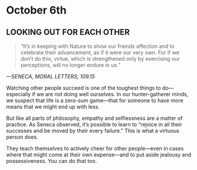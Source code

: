 # October 6th
## LOOKING OUT FOR EACH OTHER

> “It’s in keeping with Nature to show our friends affection and to celebrate their advancement, as if it were our very own. For if we don’t do this, virtue, which is strengthened only by exercising our perceptions, will no longer endure in us.”

*—SENECA, MORAL LETTERS, 109.15*

Watching other people succeed is one of the toughest things to do—especially if we are not doing well ourselves. In our hunter-gatherer minds, we suspect that life is a zero-sum game—that for someone to have more means that we might end up with less.

But like all parts of philosophy, empathy and selflessness are a matter of practice. As Seneca observed, it’s possible to learn to “rejoice in all their successes and be moved by their every failure.” This is what a virtuous person does.

They teach themselves to actively cheer for other people—even in cases where that might come at their own expense—and to put aside jealousy and possessiveness. You can do that too.


